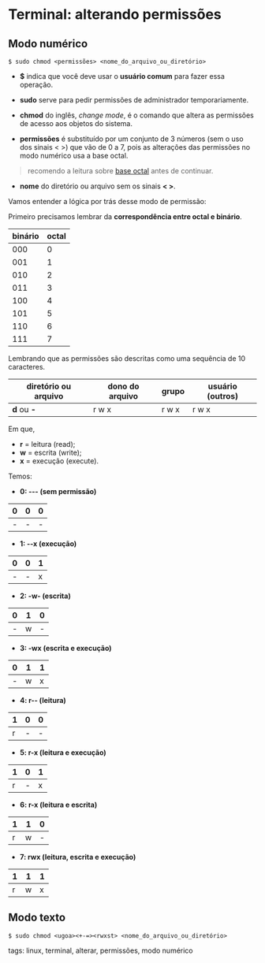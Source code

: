 # Terminal: alterando permissões


## Modo numérico

```
$ sudo chmod <permissões> <nome_do_arquivo_ou_diretório>
```

- **$** indica que você deve usar o **usuário comum** para fazer essa operação.

- **sudo** serve para pedir permissões de administrador temporariamente.

- **chmod** do inglês, *change mode*, é o comando que altera as permissões de acesso aos objetos do sistema.

- **permissões** é substituído por um conjunto de 3 números (sem o uso dos sinais < >) que vão de 0 a 7, pois as alterações das permissões no modo numérico usa a base octal.

> recomendo a leitura sobre [base octal](../bases_numericas/p0002_base_numerica_oct.md) antes de continuar.

- **nome** do diretório ou arquivo sem os sinais **< >**.

Vamos entender a lógica por trás desse modo de permissão:

Primeiro precisamos lembrar da **correspondência entre octal e binário**.

| binário | octal |
|---------|-------|
|   000   |   0   |
|   001   |   1   |
|   010   |   2   |
|   011   |   3   |
|   100   |   4   |
|   101   |   5   |
|   110   |   6   |
|   111   |   7   |

Lembrando que as permissões são descritas como uma sequência de 10 caracteres.

| diretório ou arquivo | dono do arquivo | grupo | usuário (outros) |
|----------------------|-----------------|-------|------------------|
|   **d** ou **-**     |      r w x      | r w x |     r w x        |

Em que,

- **r** = leitura (read);
- **w** = escrita (write);
- **x** = execução (execute).

Temos:

- **0: --- (sem permissão)**

| 0 | 0 | 0 |
|---|---|---|
| - | - | - |

- **1: --x (execução)**

| 0 | 0 | 1 |
|---|---|---|
| - | - | x |

- **2: -w- (escrita)**

| 0 | 1 | 0 |
|---|---|---|
| - | w | - |

- **3: -wx (escrita e execução)**

| 0 | 1 | 1 |
|---|---|---|
| - | w | x |

- **4: r-- (leitura)**

| 1 | 0 | 0 |
|---|---|---|
| r | - | - |

- **5: r-x (leitura e execução)**

| 1 | 0 | 1 |
|---|---|---|
| r | - | x |

- **6: r-x (leitura e escrita)**

| 1 | 1 | 0 |
|---|---|---|
| r | w | - |

- **7: rwx (leitura, escrita e execução)**

| 1 | 1 | 1 |
|---|---|---|
| r | w | x |




## Modo texto

```
$ sudo chmod <ugoa><+-=><rwxst> <nome_do_arquivo_ou_diretório>
```





tags: linux, terminal, alterar, permissões, modo numérico
